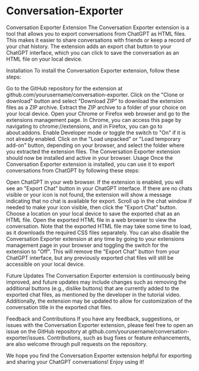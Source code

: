 # Conversation-Exporter
Conversation Exporter Extension
The Conversation Exporter extension is a tool that allows you to export conversations from ChatGPT as HTML files. This makes it easier to share conversations with friends or keep a record of your chat history. The extension adds an export chat button to your ChatGPT interface, which you can click to save the conversation as an HTML file on your local device.

Installation
To install the Conversation Exporter extension, follow these steps:

Go to the GitHub repository for the extension at github.com/yourusername/conversation-exporter.
Click on the "Clone or download" button and select "Download ZIP" to download the extension files as a ZIP archive.
Extract the ZIP archive to a folder of your choice on your local device.
Open your Chrome or Firefox web browser and go to the extensions management page. In Chrome, you can access this page by navigating to chrome://extensions, and in Firefox, you can go to about:addons.
Enable Developer mode or toggle the switch to "On" if it is not already enabled.
Click on the "Load unpacked" or "Load temporary add-on" button, depending on your browser, and select the folder where you extracted the extension files.
The Conversation Exporter extension should now be installed and active in your browser.
Usage
Once the Conversation Exporter extension is installed, you can use it to export conversations from ChatGPT by following these steps:

Open ChatGPT in your web browser.
If the extension is enabled, you will see an "Export Chat" button in your ChatGPT interface.
If there are no chats visible or your icon is not found, the extension will show a message indicating that no chat is available for export.
Scroll up in the chat window if needed to make your icon visible, then click the "Export Chat" button.
Choose a location on your local device to save the exported chat as an HTML file.
Open the exported HTML file in a web browser to view the conversation.
Note that the exported HTML file may take some time to load, as it downloads the required CSS files separately.
You can also disable the Conversation Exporter extension at any time by going to your extensions management page in your browser and toggling the switch for the extension to "Off". This will remove the "Export Chat" button from your ChatGPT interface, but any previously exported chat files will still be accessible on your local device.

Future Updates
The Conversation Exporter extension is continuously being improved, and future updates may include changes such as removing the additional buttons (e.g., dislike buttons) that are currently added to the exported chat files, as mentioned by the developer in the tutorial video. Additionally, the extension may be updated to allow for customization of the conversation title in the exported chat files.

Feedback and Contributions
If you have any feedback, suggestions, or issues with the Conversation Exporter extension, please feel free to open an issue on the GitHub repository at github.com/yourusername/conversation-exporter/issues. Contributions, such as bug fixes or feature enhancements, are also welcome through pull requests on the repository.

We hope you find the Conversation Exporter extension helpful for exporting and sharing your ChatGPT conversations! Enjoy using it!
